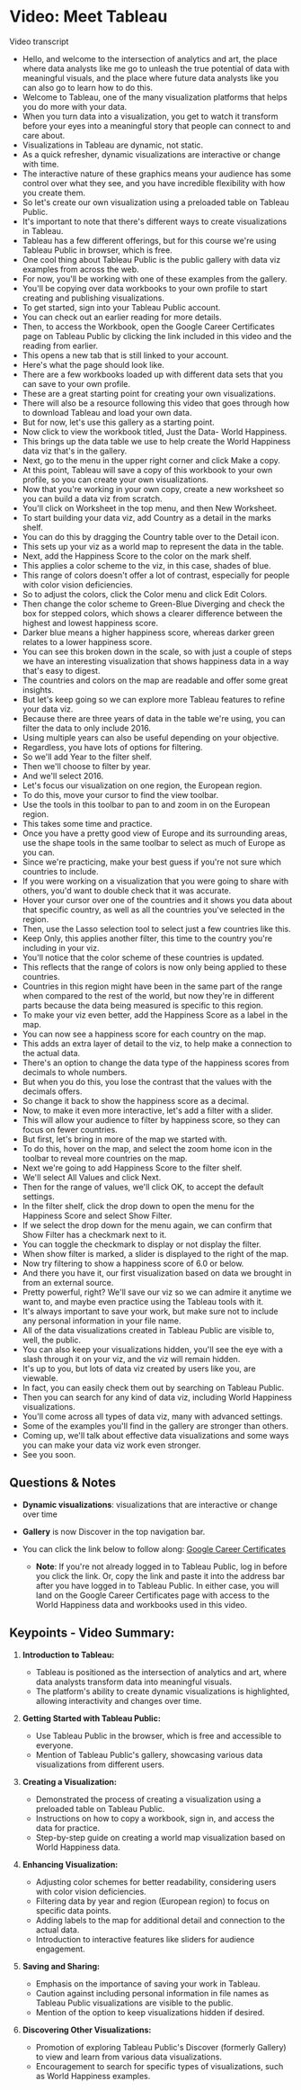 # Video: Meet Tableau

Video transcript

- Hello, and welcome to the intersection of analytics and art, the place where data analysts like me go to unleash the true potential of data with meaningful visuals, and the place where future data analysts like you can also go to learn how to do this.
- Welcome to Tableau, one of the many visualization platforms that helps you do more with your data.
- When you turn data into a visualization, you get to watch it transform before your eyes into a meaningful story that people can connect to and care about.
- Visualizations in Tableau are dynamic, not static.
- As a quick refresher, dynamic visualizations are interactive or change with time.
- The interactive nature of these graphics means your audience has some control over what they see, and you have incredible flexibility with how you create them.
- So let's create our own visualization using a preloaded table on Tableau Public.
- It's important to note that there's different ways to create visualizations in Tableau.
- Tableau has a few different offerings, but for this course we're using Tableau Public in browser, which is free.
- One cool thing about Tableau Public is the public gallery with data viz examples from across the web.
- For now, you'll be working with one of these examples from the gallery.
- You'll be copying over data workbooks to your own profile to start creating and publishing visualizations.
- To get started, sign into your Tableau Public account.
- You can check out an earlier reading for more details.
- Then, to access the Workbook, open the Google Career Certificates page on Tableau Public by clicking the link included in this video and the reading from earlier.
- This opens a new tab that is still linked to your account.
- Here's what the page should look like.
- There are a few workbooks loaded up with different data sets that you can save to your own profile.
- These are a great starting point for creating your own visualizations.
- There will also be a resource following this video that goes through how to download Tableau and load your own data.
- But for now, let's use this gallery as a starting point.
- Now click to view the workbook titled, Just the Data- World Happiness.
- This brings up the data table we use to help create the World Happiness data viz that's in the gallery.
- Next, go to the menu in the upper right corner and click Make a copy.
- At this point, Tableau will save a copy of this workbook to your own profile, so you can create your own visualizations.
- Now that you're working in your own copy, create a new worksheet so you can build a data viz from scratch.
- You'll click on Worksheet in the top menu, and then New Worksheet.
- To start building your data viz, add Country as a detail in the marks shelf.
- You can do this by dragging the Country table over to the Detail icon.
- This sets up your viz as a world map to represent the data in the table.
- Next, add the Happiness Score to the color on the mark shelf.
- This applies a color scheme to the viz, in this case, shades of blue.
- This range of colors doesn't offer a lot of contrast, especially for people with color vision deficiencies.
- So to adjust the colors, click the Color menu and click Edit Colors.
- Then change the color scheme to Green-Blue Diverging and check the box for stepped colors, which shows a clearer difference between the highest and lowest happiness score.
- Darker blue means a higher happiness score, whereas darker green relates to a lower happiness score.
- You can see this broken down in the scale, so with just a couple of steps we have an interesting visualization that shows happiness data in a way that's easy to digest.
- The countries and colors on the map are readable and offer some great insights.
- But let's keep going so we can explore more Tableau features to refine your data viz.
- Because there are three years of data in the table we're using, you can filter the data to only include 2016.
- Using multiple years can also be useful depending on your objective.
- Regardless, you have lots of options for filtering.
- So we'll add Year to the filter shelf.
- Then we'll choose to filter by year.
- And we'll select 2016.
- Let's focus our visualization on one region, the European region.
- To do this, move your cursor to find the view toolbar.
- Use the tools in this toolbar to pan to and zoom in on the European region.
- This takes some time and practice.
- Once you have a pretty good view of Europe and its surrounding areas, use the shape tools in the same toolbar to select as much of Europe as you can.
- Since we're practicing, make your best guess if you're not sure which countries to include.
- If you were working on a visualization that you were going to share with others, you'd want to double check that it was accurate.
- Hover your cursor over one of the countries and it shows you data about that specific country, as well as all the countries you've selected in the region.
- Then, use the Lasso selection tool to select just a few countries like this.
- Keep Only, this applies another filter, this time to the country you're including in your viz.
- You'll notice that the color scheme of these countries is updated.
- This reflects that the range of colors is now only being applied to these countries.
- Countries in this region might have been in the same part of the range when compared to the rest of the world, but now they're in different parts because the data being measured is specific to this region.
- To make your viz even better, add the Happiness Score as a label in the map.
- You can now see a happiness score for each country on the map.
- This adds an extra layer of detail to the viz, to help make a connection to the actual data.
- There's an option to change the data type of the happiness scores from decimals to whole numbers.
- But when you do this, you lose the contrast that the values with the decimals offers.
- So change it back to show the happiness score as a decimal.
- Now, to make it even more interactive, let's add a filter with a slider.
- This will allow your audience to filter by happiness score, so they can focus on fewer countries.
- But first, let's bring in more of the map we started with.
- To do this, hover on the map, and select the zoom home icon in the toolbar to reveal more countries on the map.
- Next we're going to add Happiness Score to the filter shelf.
- We'll select All Values and click Next.
- Then for the range of values, we'll click OK, to accept the default settings.
- In the filter shelf, click the drop down to open the menu for the Happiness Score and select Show Filter.
- If we select the drop down for the menu again, we can confirm that Show Filter has a checkmark next to it.
- You can toggle the checkmark to display or not display the filter.
- When show filter is marked, a slider is displayed to the right of the map.
- Now try filtering to show a happiness score of 6.0 or below.
- And there you have it, our first visualization based on data we brought in from an external source.
- Pretty powerful, right? We'll save our viz so we can admire it anytime we want to, and maybe even practice using the Tableau tools with it.
- It's always important to save your work, but make sure not to include any personal information in your file name.
- All of the data visualizations created in Tableau Public are visible to, well, the public.
- You can also keep your visualizations hidden, you'll see the eye with a slash through it on your viz, and the viz will remain hidden.
- It's up to you, but lots of data viz created by users like you, are viewable.
- In fact, you can easily check them out by searching on Tableau Public.
- Then you can search for any kind of data viz, including World Happiness visualizations.
- You'll come across all types of data viz, many with advanced settings.
- Some of the examples you'll find in the gallery are stronger than others.
- Coming up, we'll talk about effective data visualizations and some ways you can make your data viz work even stronger.
- See you soon.

## Questions & Notes

- **Dynamic visualizations**: visualizations that are interactive or change over time
- **Gallery** is now Discover in the top navigation bar.

- You can click the link below to follow along: [Google Career Certificates](https://public.tableau.com/profile/grow.with.google#!/)
  - **Note**: If you're not already logged in to Tableau Public, log in before you click the link. Or, copy the link and paste it into the address bar after you have logged in to Tableau Public. In either case, you will land on the Google Career Certificates page with access to the World Happiness data and workbooks used in this video. 

## Keypoints - Video Summary:

1. **Introduction to Tableau:**
   - Tableau is positioned as the intersection of analytics and art, where data analysts transform data into meaningful visuals.
   - The platform's ability to create dynamic visualizations is highlighted, allowing interactivity and changes over time.

2. **Getting Started with Tableau Public:**
   - Use Tableau Public in the browser, which is free and accessible to everyone.
   - Mention of Tableau Public's gallery, showcasing various data visualizations from different users.

3. **Creating a Visualization:**
   - Demonstrated the process of creating a visualization using a preloaded table on Tableau Public.
   - Instructions on how to copy a workbook, sign in, and access the data for practice.
   - Step-by-step guide on creating a world map visualization based on World Happiness data.

4. **Enhancing Visualization:**
   - Adjusting color schemes for better readability, considering users with color vision deficiencies.
   - Filtering data by year and region (European region) to focus on specific data points.
   - Adding labels to the map for additional detail and connection to the actual data.
   - Introduction to interactive features like sliders for audience engagement.

5. **Saving and Sharing:**
   - Emphasis on the importance of saving your work in Tableau.
   - Caution against including personal information in file names as Tableau Public visualizations are visible to the public.
   - Mention of the option to keep visualizations hidden if desired.

6. **Discovering Other Visualizations:**
   - Promotion of exploring Tableau Public's Discover (formerly Gallery) to view and learn from various data visualizations.
   - Encouragement to search for specific types of visualizations, such as World Happiness examples.
